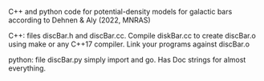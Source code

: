 
C++ and python code for potential-density models for galactic bars according to Dehnen & Aly (2022, MNRAS)

C++:
files discBar.h and discBar.cc.
Compile diskBar.cc to create discBar.o using make or any C++17 compiler. Link your programs against discBar.o

python:
file discBar.py
simply import and go. Has Doc strings for almost everything.
